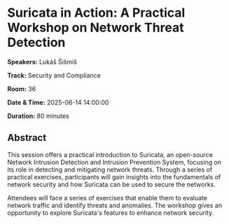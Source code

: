 # Suricata in Action: A Practical Workshop on Network Threat Detection

**Speakers:** Lukáš Šišmiš
                    
**Track:** Security and Compliance
                    
**Room:** 36
                    
**Date & Time:** 2025-06-14 14:00:00
                    
**Duration:** 80 minutes
                    
## Abstract
                    
This session offers a practical introduction to Suricata, an open-source Network Intrusion Detection and Intrusion Prevention System, focusing on its role in detecting and mitigating network threats. Through a series of practical exercises, participants will gain insights into the fundamentals of network security and how Suricata can be used to secure the networks.

Attendees will face a series of exercises that enable them to evaluate network traffic and identify threats and anomalies. The workshop gives an opportunity to explore Suricata's features to enhance network security.
